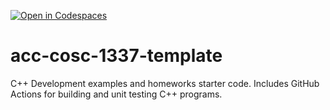 [![Open in Codespaces](https://classroom.github.com/assets/launch-codespace-f4981d0f882b2a3f0472912d15f9806d57e124e0fc890972558857b51b24a6f9.svg)](https://classroom.github.com/open-in-codespaces?assignment_repo_id=9803827)
# acc-cosc-1337-template
C++ Development examples and homeworks starter code.  Includes GitHub Actions for building and unit testing C++ programs.
